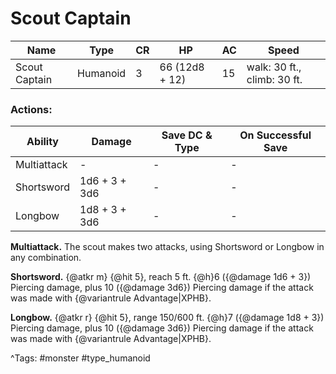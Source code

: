 # Scout Captain

| Name | Type | CR | HP | AC | Speed |
|------|------|----|----|----|-------|
| Scout Captain | Humanoid | 3 | 66 (12d8 + 12) | 15 | walk: 30 ft., climb: 30 ft. |

### Actions:

| Ability | Damage | Save DC & Type | On Successful Save |
|---------|--------|----------------|--------------------|
| Multiattack | - | - | - |
| Shortsword | 1d6 + 3 + 3d6 | - | - |
| Longbow | 1d8 + 3 + 3d6 | - | - |


**Multiattack.** The scout makes two attacks, using Shortsword or Longbow in any combination.

**Shortsword.** {@atkr m} {@hit 5}, reach 5 ft. {@h}6 ({@damage 1d6 + 3}) Piercing damage, plus 10 ({@damage 3d6}) Piercing damage if the attack was made with {@variantrule Advantage|XPHB}.

**Longbow.** {@atkr r} {@hit 5}, range 150/600 ft. {@h}7 ({@damage 1d8 + 3}) Piercing damage, plus 10 ({@damage 3d6}) Piercing damage if the attack was made with {@variantrule Advantage|XPHB}.

^Tags: #monster #type_humanoid